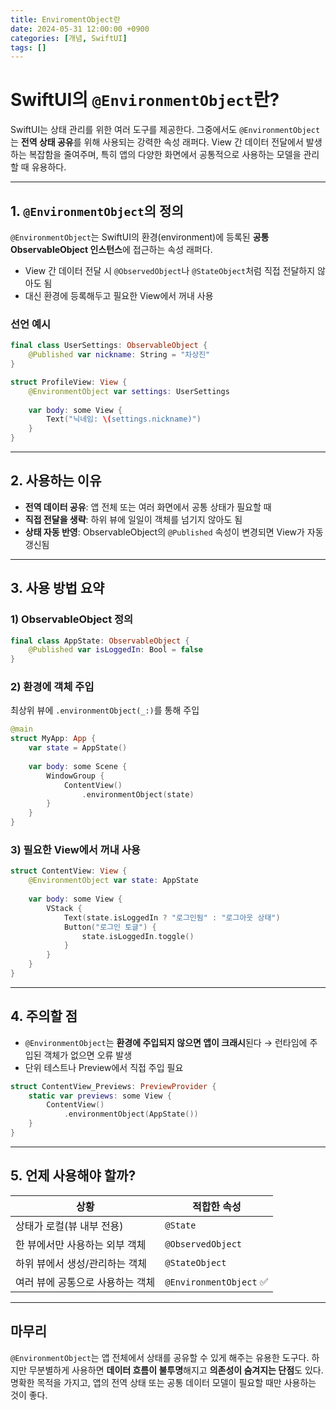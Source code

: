 ```yaml
---
title: EnviromentObject란
date: 2024-05-31 12:00:00 +0900
categories: [개념, SwiftUI]
tags: []
---
```



# SwiftUI의 `@EnvironmentObject`란?

SwiftUI는 상태 관리를 위한 여러 도구를 제공한다. 그중에서도 `@EnvironmentObject`는 **전역 상태 공유**를 위해 사용되는 강력한 속성 래퍼다. View 간 데이터 전달에서 발생하는 복잡함을 줄여주며, 특히 앱의 다양한 화면에서 공통적으로 사용하는 모델을 관리할 때 유용하다.

---

## 1. `@EnvironmentObject`의 정의

`@EnvironmentObject`는 SwiftUI의 환경(environment)에 등록된 **공통 ObservableObject 인스턴스**에 접근하는 속성 래퍼다.

* View 간 데이터 전달 시 `@ObservedObject`나 `@StateObject`처럼 직접 전달하지 않아도 됨
* 대신 환경에 등록해두고 필요한 View에서 꺼내 사용

### 선언 예시

```swift
final class UserSettings: ObservableObject {
    @Published var nickname: String = "차상진"
}
```

```swift
struct ProfileView: View {
    @EnvironmentObject var settings: UserSettings
    
    var body: some View {
        Text("닉네임: \(settings.nickname)")
    }
}
```

---

## 2. 사용하는 이유

* **전역 데이터 공유**: 앱 전체 또는 여러 화면에서 공통 상태가 필요할 때
* **직접 전달을 생략**: 하위 뷰에 일일이 객체를 넘기지 않아도 됨
* **상태 자동 반영**: ObservableObject의 `@Published` 속성이 변경되면 View가 자동 갱신됨

---

## 3. 사용 방법 요약

### 1) ObservableObject 정의

```swift
final class AppState: ObservableObject {
    @Published var isLoggedIn: Bool = false
}
```

### 2) 환경에 객체 주입

최상위 뷰에 `.environmentObject(_:)`를 통해 주입

```swift
@main
struct MyApp: App {
    var state = AppState()
    
    var body: some Scene {
        WindowGroup {
            ContentView()
                .environmentObject(state)
        }
    }
}
```

### 3) 필요한 View에서 꺼내 사용

```swift
struct ContentView: View {
    @EnvironmentObject var state: AppState
    
    var body: some View {
        VStack {
            Text(state.isLoggedIn ? "로그인됨" : "로그아웃 상태")
            Button("로그인 토글") {
                state.isLoggedIn.toggle()
            }
        }
    }
}
```

---

## 4. 주의할 점

* `@EnvironmentObject`는 **환경에 주입되지 않으면 앱이 크래시**된다
  → 런타임에 주입된 객체가 없으면 오류 발생
* 단위 테스트나 Preview에서 직접 주입 필요

```swift
struct ContentView_Previews: PreviewProvider {
    static var previews: some View {
        ContentView()
            .environmentObject(AppState())
    }
}
```

---

## 5. 언제 사용해야 할까?

| 상황                 | 적합한 속성                 |
| ------------------ | ---------------------- |
| 상태가 로컬(뷰 내부 전용)    | `@State`               |
| 한 뷰에서만 사용하는 외부 객체  | `@ObservedObject`      |
| 하위 뷰에서 생성/관리하는 객체  | `@StateObject`         |
| 여러 뷰에 공통으로 사용하는 객체 | `@EnvironmentObject` ✅ |

---

## 마무리

`@EnvironmentObject`는 앱 전체에서 상태를 공유할 수 있게 해주는 유용한 도구다.
하지만 무분별하게 사용하면 **데이터 흐름이 불투명**해지고 **의존성이 숨겨지는 단점**도 있다.
명확한 목적을 가지고, 앱의 전역 상태 또는 공통 데이터 모델이 필요할 때만 사용하는 것이 좋다.





